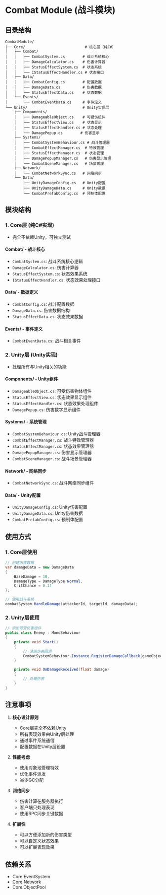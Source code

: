 # Combat Module (战斗模块)

## 目录结构
```
CombatModule/
├── Core/                           # 核心层（纯C#）
│   ├── Combat/
│   │   ├── CombatSystem.cs        # 战斗系统核心
│   │   ├── DamageCalculator.cs    # 伤害计算器
│   │   ├── StatusEffectSystem.cs  # 状态系统
│   │   └── IStatusEffectHandler.cs # 状态接口
│   ├── Data/
│   │   ├── CombatConfig.cs        # 配置数据
│   │   ├── DamageData.cs          # 伤害数据
│   │   └── StatusEffectData.cs    # 状态数据
│   └── Events/
│       └── CombatEventData.cs     # 事件定义
└── Unity/                         # Unity实现层
    ├── Components/
    │   ├── DamageableObject.cs    # 可受伤组件
    │   ├── StatusEffectView.cs    # 状态显示
    │   ├── StatusEffectHandler.cs # 状态处理
    │   └── DamagePopup.cs        # 伤害显示
    ├── Systems/
    │   ├── CombatSystemBehaviour.cs # 战斗管理器
    │   ├── CombatEffectManager.cs  # 特效管理
    │   ├── StatusEffectManager.cs  # 状态管理
    │   ├── DamagePopupManager.cs   # 伤害显示管理
    │   └── CombatSceneManager.cs   # 场景管理
    ├── Network/
    │   └── CombatNetworkSync.cs   # 网络同步
    └── Data/
        ├── UnityDamageConfig.cs   # Unity配置
        ├── UnityDamageData.cs     # Unity数据
        └── CombatPrefabConfig.cs  # 预制体配置
```

## 模块结构

### 1. Core层 (纯C#实现)
- 完全不依赖Unity，可独立测试

#### Combat/ - 战斗核心
- `CombatSystem.cs`: 战斗系统核心逻辑
- `DamageCalculator.cs`: 伤害计算器
- `StatusEffectSystem.cs`: 状态效果系统
- `IStatusEffectHandler.cs`: 状态效果处理接口

#### Data/ - 数据定义
- `CombatConfig.cs`: 战斗配置数据
- `DamageData.cs`: 伤害数据结构
- `StatusEffectData.cs`: 状态效果数据

#### Events/ - 事件定义
- `CombatEventData.cs`: 战斗相关事件

### 2. Unity层 (Unity实现)
- 处理所有与Unity相关的功能

#### Components/ - Unity组件
- `DamageableObject.cs`: 可受伤害物体组件
- `StatusEffectView.cs`: 状态效果显示组件
- `StatusEffectHandler.cs`: 状态效果处理组件
- `DamagePopup.cs`: 伤害数字显示组件

#### Systems/ - 系统管理
- `CombatSystemBehaviour.cs`: Unity战斗管理器
- `CombatEffectManager.cs`: 战斗特效管理器
- `StatusEffectManager.cs`: 状态效果管理器
- `DamagePopupManager.cs`: 伤害显示管理器
- `CombatSceneManager.cs`: 战斗场景管理器

#### Network/ - 网络同步
- `CombatNetworkSync.cs`: 战斗网络同步组件

#### Data/ - Unity配置
- `UnityDamageConfig.cs`: Unity伤害配置
- `UnityDamageData.cs`: Unity伤害数据
- `CombatPrefabConfig.cs`: 预制体配置

## 使用方式

### 1. Core层使用
```csharp
// 创建伤害数据
var damageData = new DamageData 
{
    BaseDamage = 10,
    DamageType = DamageType.Normal,
    CritChance = 0.1f
};

// 使用战斗系统
combatSystem.HandleDamage(attackerId, targetId, damageData);
```

### 2. Unity层使用
```csharp
// 添加可受伤害组件
public class Enemy : MonoBehaviour
{
    private void Start()
    {
        // 注册伤害回调
        CombatSystemBehaviour.Instance.RegisterDamageCallback(gameObject, OnDamageReceived);
    }

    private void OnDamageReceived(float damage)
    {
        // 处理伤害
    }
}
```

## 注意事项

1. **核心设计原则**
   - Core层完全不依赖Unity
   - 所有表现效果由Unity层处理
   - 通过事件系统通信
   - 配置数据在Unity层设置

2. **性能考虑**
   - 使用对象池管理特效
   - 优化事件派发
   - 减少GC分配

3. **网络同步**
   - 伤害计算在服务器执行
   - 客户端只处理表现
   - 使用RPC同步关键数据

4. **扩展性**
   - 可以方便添加新的伤害类型
   - 可以自定义状态效果
   - 可以扩展表现效果

## 依赖关系
- Core.EventSystem
- Core.Network
- Core.ObjectPool